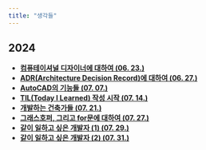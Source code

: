 ```yaml
---
title: "생각들"
---
```


## 2024
<div class="grid cards" markdown>

-   [__컴퓨테이셔널 디자이너에 대하여 (06. 23.)__](./2024/0623.md)
-   [__ADR(Architecture Decision Record)에 대하여 (06. 27.)__](./2024/0627.md)
-   [__AutoCAD의 기능들 (07. 07.)__](./2024/0707.md)
-   [__TIL(Today I Learned) 작성 시작 (07. 14.)__](./2024/0714.md)
-   [__개발하는 건축가들 (07. 21.)__](./2024/0721.md)
-   [__그래스호퍼, 그리고 for문에 대하여 (07. 27.)__](./2024/0727.md)
-   [__같이 일하고 싶은 개발자 (1) (07. 29.)__](./2024/0729.md)
-   [__같이 일하고 싶은 개발자 (2) (07. 31.)__](./2024/0731.md)

</div>